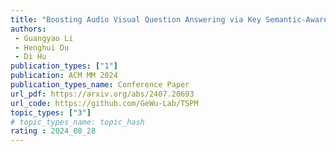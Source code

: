 ```yaml
---  
title: "Boosting Audio Visual Question Answering via Key Semantic-Aware Cues"  
authors:  
 - Guangyao Li
 - Henghui Du
 - Di Hu
publication_types: ["1"]  
publication: ACM MM 2024
publication_types_name: Conference Paper  
url_pdf: https://arxiv.org/abs/2407.20693
url_code: https://github.com/GeWu-Lab/TSPM
topic_types: ["3"]
# topic_types_name: topic_hash
rating : 2024_08_28
---  
```

